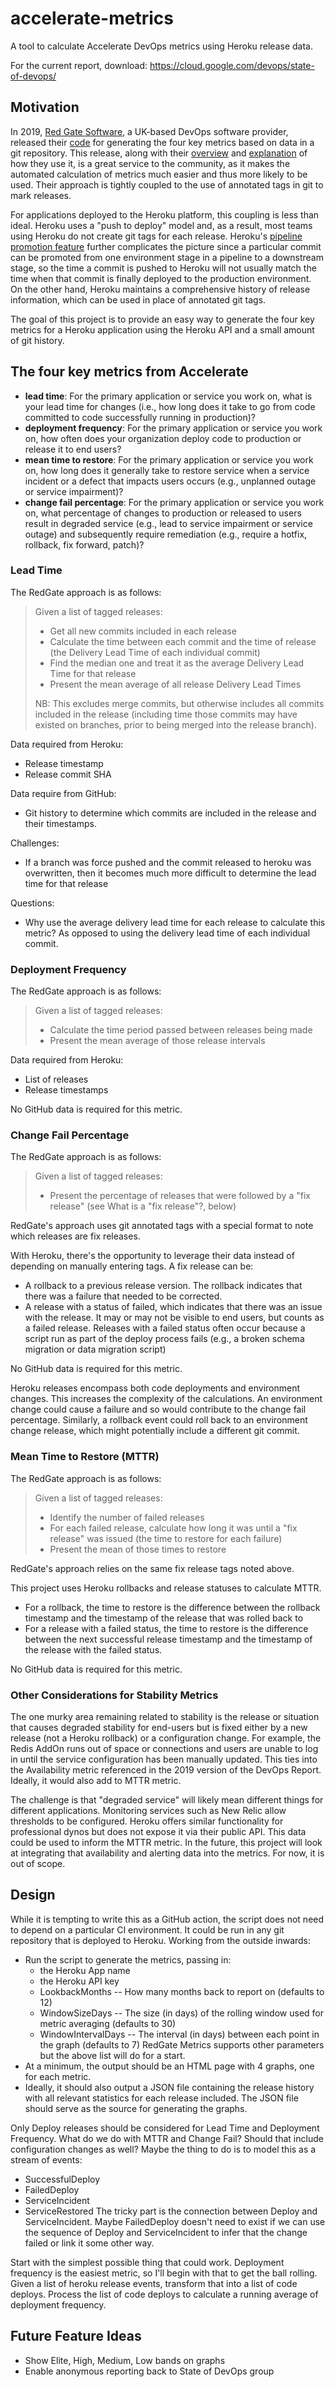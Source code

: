 # accelerate-metrics
A tool to calculate Accelerate DevOps metrics using Heroku release data.

For the current report, download: https://cloud.google.com/devops/state-of-devops/

## Motivation

In 2019, [Red Gate Software](https://www.red-gate.com/), a UK-based DevOps software provider, released their [code](https://github.com/red-gate/RedGate.Metrics) for generating the four key metrics based on data in a git repository.  This release, along with their [overview](https://medium.com/ingeniouslysimple/forget-dumb-productivity-measures-focus-on-software-delivery-performance-with-the-four-key-3ad0e045e5b8) and [explanation](https://medium.com/ingeniouslysimple/learning-from-the-accelerate-four-key-metrics-91725675e30a) of how they use it, is a great service to the community, as it makes the automated calculation of metrics much easier and thus more likely to be used.  Their approach is tightly coupled to the use of annotated tags in git to mark releases.

For applications deployed to the Heroku platform, this coupling is less than ideal.  Heroku uses a "push to deploy" model and, as a result, most teams using Heroku do not create git tags for each release.  Heroku's [pipeline promotion feature](https://devcenter.heroku.com/articles/pipelines#promoting) further complicates the picture since a particular commit can be promoted from one environment stage in a pipeline to a downstream stage, so the time a commit is pushed to Heroku will not usually match the time when that commit is finally deployed to the production environment.  On the other hand, Heroku maintains a comprehensive history of release information, which can be used in place of annotated git tags.

The goal of this project is to provide an easy way to generate the four key metrics for a Heroku application using the Heroku API and a small amount of git history.

## The four key metrics from Accelerate

- **lead time**: For the primary application or service you work on, what is your lead time for changes (i.e., how long does it take to go from code committed to code successfully running in production)?
- **deployment frequency**: For the primary application or service you work on, how often does your organization deploy code to production or release it to end users?
- **mean time to restore**: For the primary application or service you work on, how long does it generally take to restore service when a service incident or a defect that impacts users occurs (e.g., unplanned outage or service impairment)?
- **change fail percentage**: For the primary application or service you work on, what percentage of changes to production or released to users result in degraded service (e.g., lead to service impairment or service outage) and subsequently require remediation (e.g., require a hotfix, rollback, fix forward, patch)?

### Lead Time

The RedGate approach is as follows:

> Given a list of tagged releases:
> 
> * Get all new commits included in each release
> * Calculate the time between each commit and the time of release (the Delivery Lead Time of each individual commit)
> * Find the median one and treat it as the average Delivery Lead Time for that release
> * Present the mean average of all release Delivery Lead Times
>
> NB: This excludes merge commits, but otherwise includes all commits included in the release (including time those commits may have existed on branches, prior to being merged into the release branch).

Data required from Heroku:
* Release timestamp
* Release commit SHA

Data require from GitHub:
* Git history to determine which commits are included in the release and their timestamps.

Challenges: 
* If a branch was force pushed and the commit released to heroku was overwritten, then it becomes much more difficult to determine the lead time for that release

Questions:
* Why use the average delivery lead time for each release to calculate this metric?  As opposed to using the delivery lead time of each individual commit.

### Deployment Frequency

The RedGate approach is as follows:

> Given a list of tagged releases:
>  
> * Calculate the time period passed between releases being made
> * Present the mean average of those release intervals

Data required from Heroku:
* List of releases
* Release timestamps

No GitHub data is required for this metric.

### Change Fail Percentage

The RedGate approach is as follows:

> Given a list of tagged releases:
>
> * Present the percentage of releases that were followed by a "fix release" (see What is a "fix release"?, below)

RedGate's approach uses git annotated tags with a special format to note which releases are fix releases.

With Heroku, there's the opportunity to leverage their data instead of depending on manually entering tags. A fix release can be:
* A rollback to a previous release version.  The rollback indicates that there was a failure that needed to be corrected.
* A release with a status of failed, which indicates that there was an issue with the release.  It may or may not be visible to end users, but counts as a failed release.  Releases with a failed status often occur because a script run as part of the deploy process fails (e.g., a broken schema migration or data migration script)

No GitHub data is required for this metric.

Heroku releases encompass both code deployments and environment changes.  This increases the complexity of the calculations.  An environment change could cause a failure and so would contribute to the change fail percentage.  Similarly, a rollback event could roll back to an environment change release, which might potentially include a different git commit.

### Mean Time to Restore (MTTR)

The RedGate approach is as follows:

> Given a list of tagged releases:
>
> * Identify the number of failed releases
> * For each failed release, calculate how long it was until a "fix release" was issued (the time to restore for each failure)
> * Present the mean of those times to restore

RedGate's approach relies on the same fix release tags noted above.

This project uses Heroku rollbacks and release statuses to calculate MTTR.
* For a rollback, the time to restore is the difference between the rollback timestamp and the timestamp of the release that was rolled back to
* For a release with a failed status, the time to restore is the difference between the next successful release timestamp and the timestamp of the release with the failed status.

No GitHub data is required for this metric.

### Other Considerations for Stability Metrics

The one murky area remaining related to stability is the release or situation that causes degraded stability for end-users but is fixed either by a new release (not a Heroku rollback) or a configuration change.  For example, the Redis AddOn runs out of space or connections and users are unable to log in until the service configuration has been manually updated.  This ties into the Availability metric referenced in the 2019 version of the DevOps Report.  Ideally, it would also add to MTTR metric.

The challenge is that "degraded service" will likely mean different things for different applications.  Monitoring services such as New Relic allow thresholds to be configured.  Heroku offers similar functionality for professional dynos but does not expose it via their public API.  This data could be used to inform the MTTR metric.  In the future, this project will look at integrating that availability and alerting data into the metrics.  For now, it is out of scope.

## Design

While it is tempting to write this as a GitHub action, the script does not need to depend on a particular CI environment.  It could be run in any git repository that is deployed to Heroku.  Working from the outside inwards:
* Run the script to generate the metrics, passing in: 
  * the Heroku App name
  * the Heroku API key
  * LookbackMonths -- How many months back to report on (defaults to 12)
  * WindowSizeDays -- The size (in days) of the rolling window used for metric averaging (defaults to 30)
  * WindowIntervalDays -- The interval (in days) between each point in the graph (defaults to 7)
  RedGate Metrics supports other parameters but the above list will do for a start.
* At a minimum, the output should be an HTML page with 4 graphs, one for each metric.
* Ideally, it should also output a JSON file containing the release history with all relevant statistics for each release included.  The JSON file should serve as the source for generating the graphs.

Only Deploy releases should be considered for Lead Time and Deployment Frequency.
What do we do with MTTR and Change Fail? Should that include configuration changes as well?
Maybe the thing to do is to model this as a stream of events:
- SuccessfulDeploy
- FailedDeploy
- ServiceIncident
- ServiceRestored
The tricky part is the connection between Deploy and ServiceIncident.  Maybe FailedDeploy doesn't need to exist if we can use the sequence of Deploy and ServiceIncident to infer that the change failed or link it some other way.

Start with the simplest possible thing that could work. Deployment frequency is the easiest metric, so I'll begin with that to get the ball rolling.  Given a list of heroku release events, transform that into a list of code deploys.  Process the list of code deploys to calculate a running average of deployment frequency.  

## Future Feature Ideas

- Show Elite, High, Medium, Low bands on graphs
- Enable anonymous reporting back to State of DevOps group
